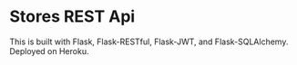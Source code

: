 # Stores REST Api

This is built with Flask, Flask-RESTful, Flask-JWT, and Flask-SQLAlchemy.
Deployed on Heroku.